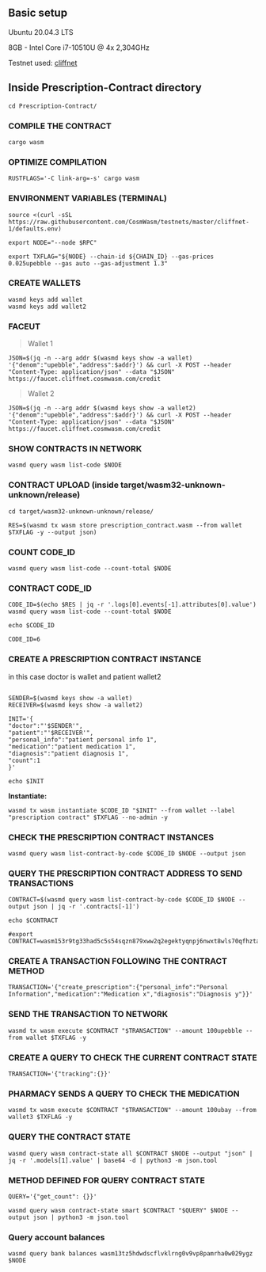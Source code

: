 ## Basic setup

 Ubuntu 20.04.3 LTS
 
 8GB - Intel Core i7-10510U @ 4x 2,304GHz
  

 Testnet used: [cliffnet](https://github.com/CosmWasm/testnets)
  

## Inside Prescription-Contract directory

```console
cd Prescription-Contract/
```
### COMPILE THE CONTRACT

```console
cargo wasm
```

### OPTIMIZE COMPILATION

```console
RUSTFLAGS='-C link-arg=-s' cargo wasm
```

### ENVIRONMENT VARIABLES (TERMINAL)

```console
source <(curl -sSL https://raw.githubusercontent.com/CosmWasm/testnets/master/cliffnet-1/defaults.env)

export NODE="--node $RPC"

export TXFLAG="${NODE} --chain-id ${CHAIN_ID} --gas-prices 0.025upebble --gas auto --gas-adjustment 1.3"

```

  
  

### CREATE WALLETS

```console
wasmd keys add wallet
wasmd keys add wallet2
```

### FACEUT

> Wallet 1

```console
JSON=$(jq -n --arg addr $(wasmd keys show -a wallet) '{"denom":"upebble","address":$addr}') && curl -X POST --header "Content-Type: application/json" --data "$JSON" https://faucet.cliffnet.cosmwasm.com/credit
```

> Wallet 2
```console
JSON=$(jq -n --arg addr $(wasmd keys show -a wallet2) '{"denom":"upebble","address":$addr}') && curl -X POST --header "Content-Type: application/json" --data "$JSON" https://faucet.cliffnet.cosmwasm.com/credit
```

### SHOW CONTRACTS IN NETWORK
```console
wasmd query wasm list-code $NODE
```

  
  

### CONTRACT UPLOAD (inside target/wasm32-unknown-unknown/release)

```console
cd target/wasm32-unknown-unknown/release/

RES=$(wasmd tx wasm store prescription_contract.wasm --from wallet $TXFLAG -y --output json)
```



### COUNT CODE_ID
```console
wasmd query wasm list-code --count-total $NODE
```

### CONTRACT CODE_ID 

```console
CODE_ID=$(echo $RES | jq -r '.logs[0].events[-1].attributes[0].value')
wasmd query wasm list-code --count-total $NODE

echo $CODE_ID
```

```console
CODE_ID=6
```

### CREATE A PRESCRIPTION CONTRACT INSTANCE

in this case doctor is wallet and patient wallet2

```console

SENDER=$(wasmd keys show -a wallet)
RECEIVER=$(wasmd keys show -a wallet2)

INIT='{
"doctor":"'$SENDER'",
"patient":"'$RECEIVER'",
"personal_info":"patient personal info 1",
"medication":"patient medication 1",
"diagnosis":"patient diagnosis 1",
"count":1
}'

echo $INIT
```
**Instantiate:**

    wasmd tx wasm instantiate $CODE_ID "$INIT" --from wallet --label "prescription contract" $TXFLAG --no-admin -y


### CHECK THE PRESCRIPTION CONTRACT INSTANCES

```console
wasmd query wasm list-contract-by-code $CODE_ID $NODE --output json
```


### QUERY THE PRESCRIPTION CONTRACT ADDRESS TO SEND TRANSACTIONS

```console
CONTRACT=$(wasmd query wasm list-contract-by-code $CODE_ID $NODE --output json | jq -r '.contracts[-1]')

echo $CONTRACT

#export CONTRACT=wasm153r9tg33had5c5s54sqzn879xww2q2egektyqnpj6nwxt8wls70qfhztaq
```

  

### CREATE A TRANSACTION FOLLOWING THE CONTRACT METHOD

```console
TRANSACTION='{"create_prescription":{"personal_info":"Personal Information","medication":"Medication x","diagnosis":"Diagnosis y"}}'
```

  
  

### SEND THE TRANSACTION TO NETWORK

```console
wasmd tx wasm execute $CONTRACT "$TRANSACTION" --amount 100upebble --from wallet $TXFLAG -y
```

  

### CREATE A QUERY TO CHECK THE CURRENT CONTRACT STATE

```console
TRANSACTION='{"tracking":{}}'
```

  

### PHARMACY SENDS A QUERY TO CHECK THE MEDICATION

```console
wasmd tx wasm execute $CONTRACT "$TRANSACTION" --amount 100ubay --from wallet3 $TXFLAG -y
```


### QUERY THE CONTRACT STATE

```console
wasmd query wasm contract-state all $CONTRACT $NODE --output "json" | jq -r '.models[1].value' | base64 -d | python3 -m json.tool
```

  
  
  
  

### METHOD DEFINED FOR QUERY CONTRACT STATE

```console
QUERY='{"get_count": {}}'

wasmd query wasm contract-state smart $CONTRACT "$QUERY" $NODE --output json | python3 -m json.tool
```

  
  

### Query account balances

```console
wasmd query bank balances wasm13tz5hdwdscflvklrng0v9vp8pamrha0w029ygz $NODE
```
